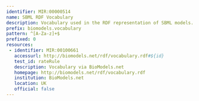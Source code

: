 ```yaml
---
identifier: MIR:00000514
name: SBML RDF Vocabulary
description: Vocabulary used in the RDF representation of SBML models.
prefix: biomodels.vocabulary
pattern: ^[A-Za-z]+$
prefixed: 0
resources:
 - identifier: MIR:00100661
   accessurl: http://biomodels.net/rdf/vocabulary.rdf#${id}
   test_id: rateRule
   description: Vocabulary via BioModels.net
   homepage: http://biomodels.net/rdf/vocabulary.rdf
   institution: BioModels.net
   location: UK
   official: false
---
```

